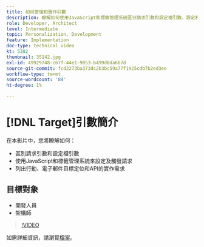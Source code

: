 ```yaml
---
title: 如何管理和實作引數
description: 瞭解如何使用JavaScript和標籤管理系統區分請求引數和設定檔引數、設定和觸發請求。 瞭解行動、電子郵件目標定位和API的實作需求。
role: Developer, Architect
level: Intermediate
topic: Personalization, Development
feature: Implementation
doc-type: technical video
kt: 5382
thumbnail: 35142.jpg
exl-id: 49929748-c67f-44e1-9853-b499d8da6b7d
source-git-commit: fcd2273ba373dc2b3bc59a77f1925cdb7b2ed3ee
workflow-type: tm+mt
source-wordcount: '84'
ht-degree: 1%

---
```


# [!DNL Target]引數簡介

在本影片中，您將瞭解如何：

* 區別請求引數和設定檔引數
* 使用JavaScript和標籤管理系統來設定及觸發請求
* 列出行動、電子郵件目標定位和API的實作需求

## 目標對象

* 開發人員
* 架構師

>[!VIDEO](https://video.tv.adobe.com/v/35142/?quality=12)

如需詳細資訊，請瀏覽[檔案](https://experienceleague.adobe.com/docs/target/using/implement-target/implementing-target.html?lang=zh-Hant)。
